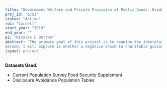 ```yaml
---
title: "Government Welfare and Private Provision of Public Goods: Evidence from SNAP"
proj_id: "1753"
status: "Active"
rdc: "Cornell"
start_year: "2019"
end_year: ""
pi: "Nicolas L Bottan"
abstract: "The primary goal of this project is to examine the interplay between the Supplemental Nutrition Assistance Program (SNAP) and demand for services (such as local food pantries or soup kitchens) provided by the nonprofit sector. I am interested in examining two questions. The first will study the extent to which changes in the work requirement for SNAP eligibility affects the demand for services provided by non-government providers. In other words, does access to SNAP crowd-out the private provision of public goods? The work requirement affects the population of able-bodied adults without dependents (ABAWD), who must work at least 20 hours a week or participate in state-sponsored job training in order to receive benefits. If these requirements are not met, they are only eligible to receive benefits for 3 months in a 36-month period. Additionally, I am interested in exploring how this relation varies across an individual’s access to supermarkets and local food pantries. 
Second, I will explore is whether a negative shock to charitable giving affected the local use of public assistance (i.e.. SNAP) and food insecurity. This second question builds on results found in Bottan and Perez-Truglia (2015) who find that a negative shock to religious participation decreased charitable giving and in turn reduced their provision of public goods (measured by employment in service providers). Using data from the CPS, I will be able to go a step further in this analysis and quantify whether the negative shock affected demand for SNAP and food insecurity."
layout: project
---
```


**Datasets Used:**

  - Current Population Survey Food Security Supplement 
  - Disclosure Avoidance Population Tables 

